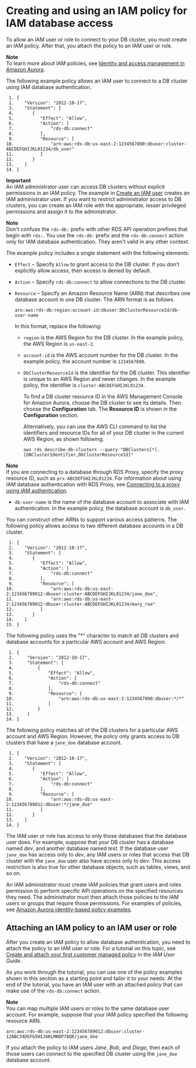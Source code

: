# Creating and using an IAM policy for IAM database access<a name="UsingWithRDS.IAMDBAuth.IAMPolicy"></a>

To allow an IAM user or role to connect to your DB cluster, you must create an IAM policy\. After that, you attach the policy to an IAM user or role\.

**Note**  
To learn more about IAM policies, see [Identity and access management in Amazon Aurora](UsingWithRDS.IAM.md)\.

The following example policy allows an IAM user to connect to a DB cluster using IAM database authentication\.

```
 1. {
 2.    "Version": "2012-10-17",
 3.    "Statement": [
 4.       {
 5.          "Effect": "Allow",
 6.          "Action": [
 7.              "rds-db:connect"
 8.          ],
 9.          "Resource": [
10.              "arn:aws:rds-db:us-east-2:1234567890:dbuser:cluster-ABCDEFGHIJKL01234/db_user"
11.          ]
12.       }
13.    ]
14. }
```

**Important**  
An IAM administrator user can access DB clusters without explicit permissions in an IAM policy\. The example in [Create an IAM user](CHAP_SettingUp_Aurora.md#CHAP_SettingUp_Aurora.IAM) creates an IAM administrator user\. If you want to restrict administrator access to DB clusters, you can create an IAM role with the appropriate, lesser privileged permissions and assign it to the administrator\. 

**Note**  
Don't confuse the `rds-db:` prefix with other RDS API operation prefixes that begin with `rds:`\. You use the `rds-db:` prefix and the `rds-db:connect` action only for IAM database authentication\. They aren't valid in any other context\. 

The example policy includes a single statement with the following elements:
+ `Effect` – Specify `Allow` to grant access to the DB cluster\. If you don't explicitly allow access, then access is denied by default\.
+ `Action` – Specify `rds-db:connect` to allow connections to the DB cluster\.
+ `Resource` – Specify an Amazon Resource Name \(ARN\) that describes one database account in one DB cluster\. The ARN format is as follows\.

  ```
  arn:aws:rds-db:region:account-id:dbuser:DbClusterResourceId/db-user-name
  ```

  In this format, replace the following:
  + `region` is the AWS Region for the DB cluster\. In the example policy, the AWS Region is `us-east-2`\.
  + `account-id` is the AWS account number for the DB cluster\. In the example policy, the account number is `1234567890`\.
  + `DbClusterResourceId` is the identifier for the DB cluster\. This identifier is unique to an AWS Region and never changes\. In the example policy, the identifier is `cluster-ABCDEFGHIJKL01234`\.

    To find a DB cluster resource ID in the AWS Management Console for Amazon Aurora, choose the DB cluster to see its details\. Then choose the **Configuration** tab\. The **Resource ID** is shown in the **Configuration** section\.

    Alternatively, you can use the AWS CLI command to list the identifiers and resource IDs for all of your DB cluster in the current AWS Region, as shown following\.

    ```
    aws rds describe-db-clusters --query "DBClusters[*].[DBClusterIdentifier,DbClusterResourceId]"
    ```
**Note**  
If you are connecting to a database through RDS Proxy, specify the proxy resource ID, such as `prx-ABCDEFGHIJKL01234`\. For information about using IAM database authentication with RDS Proxy, see [Connecting to a proxy using IAM authentication](rds-proxy-setup.md#rds-proxy-connecting-iam)\.
  + `db-user-name` is the name of the database account to associate with IAM authentication\. In the example policy, the database account is `db_user`\.

You can construct other ARNs to support various access patterns\. The following policy allows access to two different database accounts in a DB cluster\.

```
 1. {
 2.    "Version": "2012-10-17",
 3.    "Statement": [
 4.       {
 5.          "Effect": "Allow",
 6.          "Action": [
 7.              "rds-db:connect"
 8.          ],
 9.          "Resource": [
10.              "arn:aws:rds-db:us-east-2:123456789012:dbuser:cluster-ABCDEFGHIJKL01234/jane_doe",
11.              "arn:aws:rds-db:us-east-2:123456789012:dbuser:cluster-ABCDEFGHIJKL01234/mary_roe"
12.          ]
13.       }
14.    ]
15. }
```

The following policy uses the "\*" character to match all DB clusters and database accounts for a particular AWS account and AWS Region\. 

```
 1. {
 2.     "Version": "2012-10-17",
 3.     "Statement": [
 4.         {
 5.             "Effect": "Allow",
 6.             "Action": [
 7.                 "rds-db:connect"
 8.             ],
 9.             "Resource": [
10.                 "arn:aws:rds-db:us-east-2:1234567890:dbuser:*/*"
11.             ]
12.         }
13.     ]
14. }
```

The following policy matches all of the DB clusters for a particular AWS account and AWS Region\. However, the policy only grants access to DB clusters that have a `jane_doe` database account\.

```
 1. {
 2.    "Version": "2012-10-17",
 3.    "Statement": [
 4.       {
 5.          "Effect": "Allow",
 6.          "Action": [
 7.              "rds-db:connect"
 8.          ],
 9.          "Resource": [
10.              "arn:aws:rds-db:us-east-2:123456789012:dbuser:*/jane_doe"
11.          ]
12.       }
13.    ]
14. }
```

The IAM user or role has access to only those databases that the database user does\. For example, suppose that your DB cluster has a database named *dev*, and another database named *test*\. If the database user `jane_doe` has access only to *dev*, any IAM users or roles that access that DB cluster with the `jane_doe` user also have access only to *dev*\. This access restriction is also true for other database objects, such as tables, views, and so on\.

An IAM administrator must create IAM policies that grant users and roles permission to perform specific API operations on the specified resources they need\. The administrator must then attach those policies to the IAM users or groups that require those permissions\. For examples of policies, see [Amazon Aurora identity\-based policy examples](security_iam_id-based-policy-examples.md)\.

## Attaching an IAM policy to an IAM user or role<a name="UsingWithRDS.IAMDBAuth.IAMPolicy.Attaching"></a>

After you create an IAM policy to allow database authentication, you need to attach the policy to an IAM user or role\. For a tutorial on this topic, see [ Create and attach your first customer managed policy](https://docs.aws.amazon.com/IAM/latest/UserGuide/tutorial_managed-policies.html) in the *IAM User Guide*\.

As you work through the tutorial, you can use one of the policy examples shown in this section as a starting point and tailor it to your needs\. At the end of the tutorial, you have an IAM user with an attached policy that can make use of the `rds-db:connect` action\.

**Note**  
You can map multiple IAM users or roles to the same database user account\. For example, suppose that your IAM policy specified the following resource ARN\.  

```
arn:aws:rds-db:us-east-2:123456789012:dbuser:cluster-12ABC34DEFG5HIJ6KLMNOP78QR/jane_doe
```
If you attach the policy to IAM users *Jane*, *Bob*, and *Diego*, then each of those users can connect to the specified DB cluster using the `jane_doe` database account\.